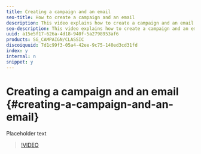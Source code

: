 ```yaml
---
title: Creating a campaign and an email 
seo-title: How to create a campaign and an email 
description: This video explains how to create a campaign and an email in Adobe Campaign Classic.
seo-description: This video explains how to create a campaign and an email in Adobe Campaign Classic.
uuid: a15e5f17-626a-4d18-940f-5a2798953af6
products: SG_CAMPAIGN/CLASSIC
discoiquuid: 7d1c99f3-05a4-42ee-9c75-140ed3cd31fd
index: y
internal: n
snippet: y
---
```


# Creating a campaign and an email {#creating-a-campaign-and-an-email}

Placeholder text

>[!VIDEO](https://video.tv.adobe.com/v/25604?quality=12)

<!--
<related-links>
<a href="https://docs.campaign.adobe.com/doc/AC/en/WEB_Editing_HTML_content_Use_case-_creating_an_email_delivery.html" target="_blank">Use case: creating an email delivery</a>
<a href="https://docs.campaign.adobe.com/doc/AC/en/WKF__General_operation_Building_a_workflow.html" target="_blank">Building a workflow</a>
</related-links>
-->

<!--
<related-links>
<a href="https://helpx.adobe.com/dreamweaver/using/working-with-dreamweaver-and-campaign.html">Dreamweaver Documentation - Create personalized email campaigns</a>
</related-links>
-->

